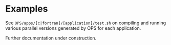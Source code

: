 # Examples

See `OPS/apps/[c|fortran]/[application]/test.sh` on compiling and running various parallel versions generated by OPS for each application.

Further documentation under construction. 

<!-- ## CloverLeaf 2D 
## CloverLeaf 3D with HDF5
## poisson
## adi
-->
